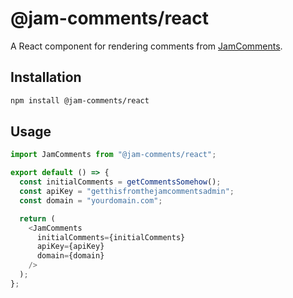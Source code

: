 # @jam-comments/react

A React component for rendering comments from [JamComments](https://www.jamcomments.com).

## Installation

```bash
npm install @jam-comments/react
```

## Usage

```javascript
import JamComments from "@jam-comments/react";

export default () => {
  const initialComments = getCommentsSomehow();
  const apiKey = "getthisfromthejamcommentsadmin";
  const domain = "yourdomain.com";

  return (
    <JamComments
      initialComments={initialComments}
      apiKey={apiKey}
      domain={domain}
    />
  );
};
```
